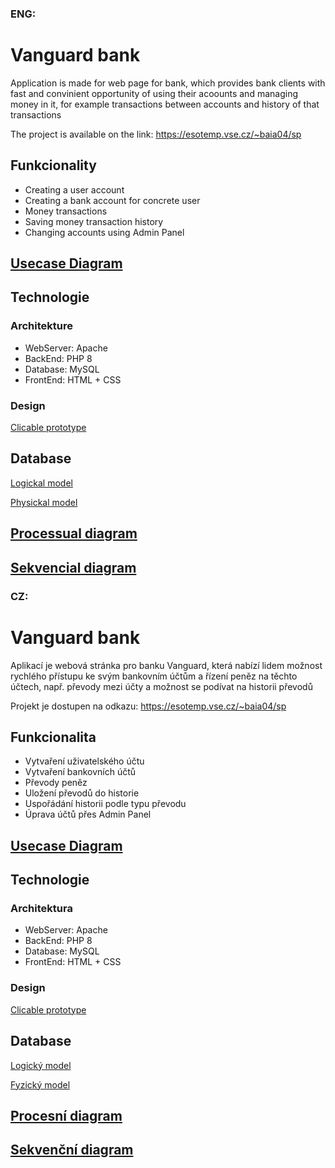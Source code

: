 ### ENG:
# Vanguard bank

Application is made for web page for bank, which provides bank clients with fast and convinient opportunity of using their acoounts and managing money in it, for example transactions between accounts and history of that transactions

The project is available on the link: https://esotemp.vse.cz/~baia04/sp

## Funkcionality

- Creating a user account
- Creating a bank account for concrete user
- Money transactions
- Saving money transaction history
- Changing accounts using Admin Panel

## [Usecase Diagram](https://drive.google.com/file/d/1FOkuUf0Evnz_JOKbbyqEeEO3GVVSDAFS/view?pli=1)

## Technologie

### Architekture
- WebServer: Apache
- BackEnd: PHP 8
- Database: MySQL
- FrontEnd: HTML + CSS

### Design
[Clicable prototype](https://www.figma.com/proto/paOAo6OA9vKjHwwM5Rb5aE/Vanguard-bank?page-id=0%3A1&type=design&node-id=1-2&viewport=83%2C174%2C0.11&scaling=min-zoom&starting-point-node-id=1%3A2)

## Database

[Logickal model](https://prnt.sc/viTFMJxS1yP8)

[Physickal model](https://prnt.sc/4MBpe81PVgHF)

## [Processual diagram](https://prnt.sc/T6hKgJqMifws)
## [Sekvencial diagram](https://prnt.sc/kI_EvmEBphvq)








### CZ:
# Vanguard bank

Aplikací je webová stránka pro banku Vanguard, která nabízí lidem možnost rychlého přístupu ke svým bankovním účtům a řízení peněz na těchto účtech, např. převody mezi účty a možnost se podívat na historii převodů

Projekt je dostupen na odkazu: https://esotemp.vse.cz/~baia04/sp

## Funkcionalita

- Vytvaření uživatelského účtu
- Vytvaření bankovních účtů
- Převody peněz
- Uložení převodů do historie
- Uspořádání historii podle typu převodu
- Úprava účtů přes Admin Panel

## [Usecase Diagram](https://drive.google.com/file/d/1FOkuUf0Evnz_JOKbbyqEeEO3GVVSDAFS/view?pli=1)

## Technologie

### Architektura
- WebServer: Apache
- BackEnd: PHP 8
- Database: MySQL
- FrontEnd: HTML + CSS

### Design
[Clicable prototype](https://www.figma.com/proto/paOAo6OA9vKjHwwM5Rb5aE/Vanguard-bank?page-id=0%3A1&type=design&node-id=1-2&viewport=83%2C174%2C0.11&scaling=min-zoom&starting-point-node-id=1%3A2)

## Database

[Logický model](https://prnt.sc/viTFMJxS1yP8)

[Fyzický model](https://prnt.sc/4MBpe81PVgHF)

## [Procesní diagram](https://prnt.sc/T6hKgJqMifws)
## [Sekvenční diagram](https://prnt.sc/kI_EvmEBphvq)
